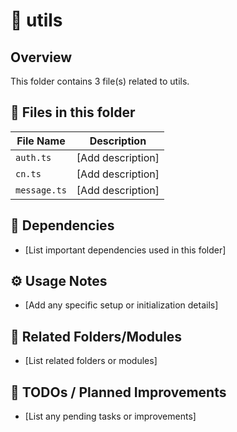 # 📂 utils

## Overview
This folder contains 3 file(s) related to utils.

## 📄 Files in this folder

| File Name | Description |
|-----------|-------------|
| `auth.ts` | [Add description] |
| `cn.ts` | [Add description] |
| `message.ts` | [Add description] |

## 🔗 Dependencies
- [List important dependencies used in this folder]

## ⚙️ Usage Notes
- [Add any specific setup or initialization details]

## 🔄 Related Folders/Modules
- [List related folders or modules]

## 🚧 TODOs / Planned Improvements
- [List any pending tasks or improvements]

